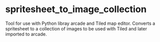 # spritesheet_to_image_collection
Tool for use with Python libray arcade and Tiled map editor. Converts a spritesheet to a collection of images to be used with Tiled and later imported to arcade.
